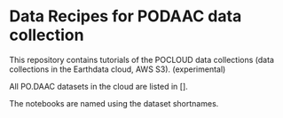 # Data Recipes for PODAAC data collection

This repository contains tutorials of the POCLOUD data collections (data collections in the Earthdata cloud, AWS S3). (experimental)

All PO.DAAC datasets in the cloud are listed in []. 

The notebooks are named using the dataset shortnames. 


